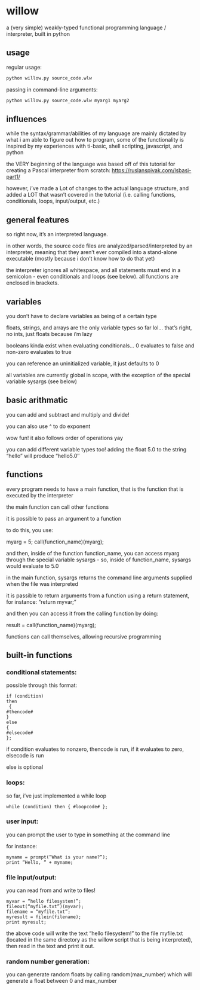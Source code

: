 # willow
a (very simple) weakly-typed functional programming language / interpreter, built in python

## usage
regular usage:
```bash
python willow.py source_code.wlw
```

passing in command-line arguments:
```bash
python willow.py source_code.wlw myarg1 myarg2
```


## influences
while the syntax/grammar/abilities of my language are mainly dictated by what i am able to figure out how to program, some of the functionality is inspired by my experiences with ti-basic, shell scripting, javascript, and python

the VERY beginning of the language was based off of this tutorial for creating a Pascal interpreter from scratch: https://ruslanspivak.com/lsbasi-part1/

however, i’ve made a Lot of changes to the actual language structure, and added a LOT that wasn’t covered in the tutorial (i.e. calling functions, conditionals, loops, input/output, etc.)

## general features

so right now, it’s an interpreted language.

in other words, the source code files are analyzed/parsed/interpreted by an interpreter, meaning that they aren’t ever compiled into a stand-alone executable (mostly because i don’t know how to do that yet)

the interpreter ignores all whitespace, and all statements must end in a semicolon - even conditionals and loops (see below). all functions are enclosed in brackets.

## variables

you don’t have to declare variables as being of a certain type

floats, strings, and arrays are the only variable types so far lol… that’s right, no ints, just floats because i’m lazy

booleans kinda exist when evaluating conditionals… 0 evaluates to false and non-zero evaluates to true

you can reference an uninitialized variable, it just defaults to 0

all variables are currently global in scope, with the exception of the special variable sysargs (see below)

## basic arithmatic

you can add and subtract and multiply and divide!

you can also use ^ to do exponent

wow fun! it also follows order of operations yay

you can add different variable types too! adding the float 5.0 to the string “hello” will produce “hello5.0″

## functions

every program needs to have a main function, that is the function that is executed by the interpreter

the main function can call other functions

it is possible to pass an argument to a function

to do this, you use:

myarg = 5;
call(function_name)(myarg);

and then, inside of the function function_name, you can access myarg through the special variable sysargs - so, inside of function_name, sysargs would evaluate to 5.0

in the main function, sysargs returns the command line arguments supplied when the file was interpreted

it is passible to return arguments from a function using a return statement, for instance: “return myvar;”

and then you can access it from the calling function by doing:

result = call(function_name)(myarg);

functions can call themselves, allowing recursive programming

## built-in functions
### conditional statements:
possible through this format:
```
if (condition)
then
 {
#thencode#
}
else
{
#elsecode#
};
```
if condition evaluates to nonzero, thencode is run, if it evaluates to zero, elsecode is run

else is optional

### loops:

so far, i’ve just implemented a while loop

```
while (condition) then { #loopcode# };
```

### user input:

you can prompt the user to type in something at the command line

for instance:
```
myname = prompt(”What is your name?”);
print “Hello, “ + myname;
```

### file input/output:

you can read from and write to files!
```
myvar = “hello filesystem!”;
fileout(“myfile.txt”)(myvar);
filename = “myfile.txt”;
myresult = filein(filename);
print myresult;
```
the above code will write the text “hello filesystem!” to the file myfile.txt (located in the same directory as the willow script that is being interpreted), then read in the text and print it out.

### random number generation:

you can generate random floats by calling random(max_number) which will generate a float between 0 and max_number
